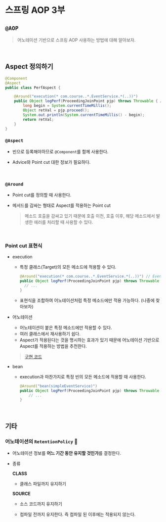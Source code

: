# 스프링 AOP 3부

## `@AOP`

> 어노테이션 기반으로 스프링 AOP 사용하는 방법에 대해 알아보자.

</br>

## Aspect 정의하기

```java
@Component
@Aspect
public class PerfAspect {

    @Around("execution(* com.course..*.EventService.*(..))")
    public Object logPerf(ProceedingJoinPoint pjp) throws Throwable { // proceed하면서 에러가 발생할 수 있으므로 throws
        long begin = System.currentTimeMillis();
        Object retVal = pjp.proceed();
        System.out.println(System.currentTimeMillis() - begin);
        return retVal;
    }
}
```

### `@Aspect` 

- 빈으로 등록해야하므로 `@Component`를 함께 사용한다.

- Advice와 Point cut 대한 정보가 필요하다.

  </br>

### `@Around`

- Point cut를 정의할 때 사용한다.

- 메서드를 감싸는 형태로 Aspect를 적용하는 Point cut

  > 메소드 호출을 감싸고 있기 때문에 호출 이전, 호출 이후, 해당 메소드에서 발생한 에러를 처리할 때 사용할 수 있다.

  </br>

### Point cut 표현식

- execution

  - 특정 클래스(Target)의 모든 메소드에 적용할 수 있다.

    ```java
    @Around("execution(* com.course..*.EventService.*(..))") // EventService의 모든 메소드에 Aspect를 적용한다.
    public Object logPerf(ProceedingJoinPoint pjp) throws Throwable {
      // ...
    }
    ```

  - 표현식을 조합하여 어노테이션처럼 특정 메소드에만 적용 가능하다.  (나중에 찾아보자)

- 어노테이션

  - 어노테이션이 붙은 특정 메소드에만 적용할 수 있다.
  - 여러 클래스에서 재사용하기 쉽다.
  - Aspect가 적용된다는 것을 명시하는 효과가 있기 때문에 어노테이션 기반으로 Aspect를 적용하는 방법을 추천한다.

  > [구현 코드](https://github.com/beginin15/spring-framework-core/commit/0c53ffe0769b51a54b65ddc2658a84bddcbb0d08)

- bean

  - execution과 마찬가지로 특정 빈의 모든 메소드에 적용할 때 사용한다.

    ```java
    @Around("bean(simpleEventService)")
    public Object logPerf(ProceedingJoinPoint pjp) throws Throwable {
    	// ...
    }
    ```

  </br>

## 기타

### 어노테이션의 `RetentionPolicy`  📌

- 어노테이션 정보를 **어느 기간 동안 유지할 것인가**를 결정한다.

- 종류

  **CLASS**

  - 클래스 파일까지 유지하기

  **SOURCE**

  - 소스 코드까지 유지하기

  - 컴파일 전까지 유지한다. 즉 컴파일 된 이후에는 적용되지 않는다.